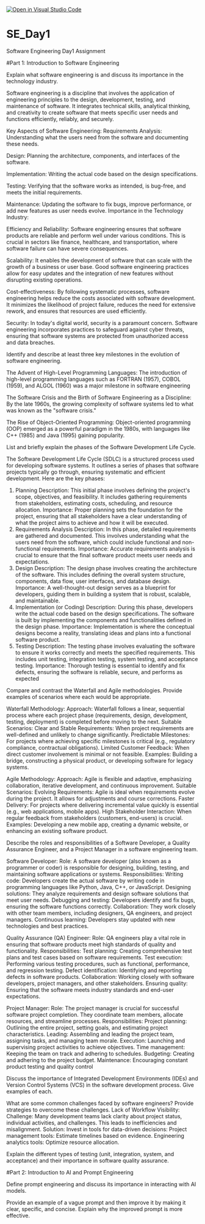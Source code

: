 [![Open in Visual Studio Code](https://classroom.github.com/assets/open-in-vscode-2e0aaae1b6195c2367325f4f02e2d04e9abb55f0b24a779b69b11b9e10269abc.svg)](https://classroom.github.com/online_ide?assignment_repo_id=15562633&assignment_repo_type=AssignmentRepo)
# SE_Day1
Software Engineering Day1 Assignment

#Part 1: Introduction to Software Engineering

Explain what software engineering is and discuss its importance in the technology industry.

Software engineering is a discipline that involves the application of engineering principles to the design, development, testing, and maintenance of software. It integrates technical skills, analytical thinking, and creativity to create software that meets specific user needs and functions efficiently, reliably, and securely.

Key Aspects of Software Engineering:
Requirements Analysis: Understanding what the users need from the software and documenting these needs.

Design: Planning the architecture, components, and interfaces of the software.

Implementation: Writing the actual code based on the design specifications.

Testing: Verifying that the software works as intended, is bug-free, and meets the initial requirements.

Maintenance: Updating the software to fix bugs, improve performance, or add new features as user needs evolve.
Importance in the Technology Industry:

Efficiency and Reliability: Software engineering ensures that software products are reliable and perform well under various conditions. This is crucial in sectors like finance, healthcare, and transportation, where software failure can have severe consequences.

Scalability: It enables the development of software that can scale with the growth of a business or user base. Good software engineering practices allow for easy updates and the integration of new features without disrupting existing operations.

Cost-effectiveness: By following systematic processes, software engineering helps reduce the costs associated with software development. It minimizes the likelihood of project failure, reduces the need for extensive rework, and ensures that resources are used efficiently.

Security: In today's digital world, security is a paramount concern. Software engineering incorporates practices to safeguard against cyber threats, ensuring that software systems are protected from unauthorized access and data breaches.

Identify and describe at least three key milestones in the evolution of software engineering.

The Advent of High-Level Programming Languages:
The introduction of high-level programming languages such as FORTRAN (1957), COBOL (1959), and ALGOL (1960) was a major milestone in software engineering

The Software Crisis and the Birth of Software Engineering as a Discipline: By the late 1960s, the growing complexity of software systems led to what was known as the "software crisis."

The Rise of Object-Oriented Programming: Object-oriented programming (OOP) emerged as a powerful paradigm in the 1980s, with languages like C++ (1985) and Java (1995) gaining popularity.

List and briefly explain the phases of the Software Development Life Cycle.

The Software Development Life Cycle (SDLC) is a structured process used for developing software systems. It outlines a series of phases that software projects typically go through, ensuring systematic and efficient development. Here are the key phases:

1. Planning
Description: This initial phase involves defining the project's scope, objectives, and feasibility. It includes gathering requirements from stakeholders, estimating costs, scheduling, and resource allocation.
Importance: Proper planning sets the foundation for the project, ensuring that all stakeholders have a clear understanding of what the project aims to achieve and how it will be executed.
2. Requirements Analysis
Description: In this phase, detailed requirements are gathered and documented. This involves understanding what the users need from the software, which could include functional and non-functional requirements.
Importance: Accurate requirements analysis is crucial to ensure that the final software product meets user needs and expectations.
3. Design
Description: The design phase involves creating the architecture of the software. This includes defining the overall system structure, components, data flow, user interfaces, and database design.
Importance: A well-thought-out design serves as a blueprint for developers, guiding them in building a system that is robust, scalable, and maintainable.
4. Implementation (or Coding)
Description: During this phase, developers write the actual code based on the design specifications. The software is built by implementing the components and functionalities defined in the design phase.
Importance: Implementation is where the conceptual designs become a reality, translating ideas and plans into a functional software product.
5. Testing
Description: The testing phase involves evaluating the software to ensure it works correctly and meets the specified requirements. This includes unit testing, integration testing, system testing, and acceptance testing.
Importance: Thorough testing is essential to identify and fix defects, ensuring the software is reliable, secure, and performs as expected

Compare and contrast the Waterfall and Agile methodologies. Provide examples of scenarios where each would be appropriate.

Waterfall Methodology:
Approach: Waterfall follows a linear, sequential process where each project phase (requirements, design, development, testing, deployment) is completed before moving to the next.
Suitable Scenarios:
Clear and Stable Requirements: When project requirements are well-defined and unlikely to change significantly.
Predictable Milestones: For projects where achieving specific milestones is critical (e.g., regulatory compliance, contractual obligations).
Limited Customer Feedback: When direct customer involvement is minimal or not feasible.
Examples: Building a bridge, constructing a physical product, or developing software for legacy systems.

Agile Methodology:
Approach: Agile is flexible and adaptive, emphasizing collaboration, iterative development, and continuous improvement.
Suitable Scenarios:
Evolving Requirements: Agile is ideal when requirements evolve during the project. It allows for adjustments and course corrections.
Faster Delivery: For projects where delivering incremental value quickly is essential (e.g., web applications, mobile apps).
High Stakeholder Interaction: When regular feedback from stakeholders (customers, end-users) is crucial.
Examples: Developing a new mobile app, creating a dynamic website, or enhancing an existing software product.

Describe the roles and responsibilities of a Software Developer, a Quality Assurance Engineer, and a Project Manager in a software engineering team.

Software Developer:
Role: A software developer (also known as a programmer or coder) is responsible for designing, building, testing, and maintaining software applications or systems.
Responsibilities:
Writing code: Developers create the actual software by writing code in programming languages like Python, Java, C++, or JavaScript.
Designing solutions: They analyze requirements and design software solutions that meet user needs.
Debugging and testing: Developers identify and fix bugs, ensuring the software functions correctly.
Collaboration: They work closely with other team members, including designers, QA engineers, and project managers.
Continuous learning: Developers stay updated with new technologies and best practices.

Quality Assurance (QA) Engineer:
Role: QA engineers play a vital role in ensuring that software products meet high standards of quality and functionality.
Responsibilities:
Test planning: Creating comprehensive test plans and test cases based on software requirements.
Test execution: Performing various testing procedures, such as functional, performance, and regression testing.
Defect identification: Identifying and reporting defects in software products.
Collaboration: Working closely with software developers, project managers, and other stakeholders.
Ensuring quality: Ensuring that the software meets industry standards and end-user expectations.

Project Manager:
Role: The project manager is crucial for successful software project completion. They coordinate team members, allocate resources, and streamline processes.
Responsibilities:
Project planning: Outlining the entire project, setting goals, and estimating project characteristics.
Leading: Assembling and leading the project team, assigning tasks, and managing team morale.
Execution: Launching and supervising project activities to achieve objectives.
Time management: Keeping the team on track and adhering to schedules.
Budgeting: Creating and adhering to the project budget.
Maintenance: Encouraging constant product testing and quality control

Discuss the importance of Integrated Development Environments (IDEs) and Version Control Systems (VCS) in the software development process. Give examples of each.


What are some common challenges faced by software engineers? Provide strategies to overcome these challenges.
Lack of Workflow Visibility:
Challenge: Many development teams lack clarity about project status, individual activities, and challenges. This leads to inefficiencies and misalignment.
Solution:
Invest in tools for data-driven decisions:
Project management tools: Estimate timelines based on evidence.
Engineering analytics tools: Optimize resource allocation.

Explain the different types of testing (unit, integration, system, and acceptance) and their importance in software quality assurance.


#Part 2: Introduction to AI and Prompt Engineering


Define prompt engineering and discuss its importance in interacting with AI models.


Provide an example of a vague prompt and then improve it by making it clear, specific, and concise. Explain why the improved prompt is more effective.
